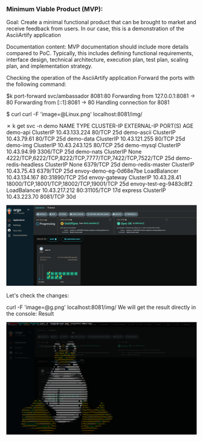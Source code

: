 ### Minimum Viable Product (MVP):
Goal: Create a minimal functional product that can be brought to market and receive feedback from users. In our case, this is a demonstration of the AsciiArtify application

Documentation content: MVP documentation should include more details compared to PoC. Typically, this includes defining functional requirements, interface design, technical architecture, execution plan, test plan, scaling plan, and implementation strategy.

Checking the operation of the AsciiArtify application
Forward the ports with the following command:

$k port-forward svc/ambassador 8081:80 
Forwarding from 127.0.0.1:8081 -> 80
Forwarding from [::1]:8081 -> 80
Handling connection for 8081

$ curl curl -F 'image=@Linux.png' localhost:8081/img/

✗ k get svc -n demo
NAME                     TYPE           CLUSTER-IP      EXTERNAL-IP   PORT(S)                                                 AGE
demo-api                 ClusterIP      10.43.133.224   <none>        80/TCP                                                  25d
demo-ascii               ClusterIP      10.43.79.61     <none>        80/TCP                                                  25d
demo-data                ClusterIP      10.43.121.255   <none>        80/TCP                                                  25d
demo-img                 ClusterIP      10.43.243.125   <none>        80/TCP                                                  25d
demo-mysql               ClusterIP      10.43.94.99     <none>        3306/TCP                                                25d
demo-nats                ClusterIP      None            <none>        4222/TCP,6222/TCP,8222/TCP,7777/TCP,7422/TCP,7522/TCP   25d
demo-redis-headless      ClusterIP      None            <none>        6379/TCP                                                25d
demo-redis-master        ClusterIP      10.43.75.43     <none>        6379/TCP                                                25d
envoy-demo-eg-0d68e7be   LoadBalancer   10.43.134.167   <pending>     80:31890/TCP                                            25d
envoy-gateway            ClusterIP      10.43.28.41     <none>        18000/TCP,18001/TCP,18002/TCP,19001/TCP                 25d
envoy-test-eg-9483c8f2   LoadBalancer   10.43.217.212   <pending>     80:31105/TCP                                            17d
express                  ClusterIP      10.43.223.70    <none>        8081/TCP                                                30d

![Image](/doc/argo.png)

Let's check the changes:

curl -F 'image=@g.png' localhost:8081/img/
We will get the result directly in the console:
Result

![Image](/doc/result.png)

